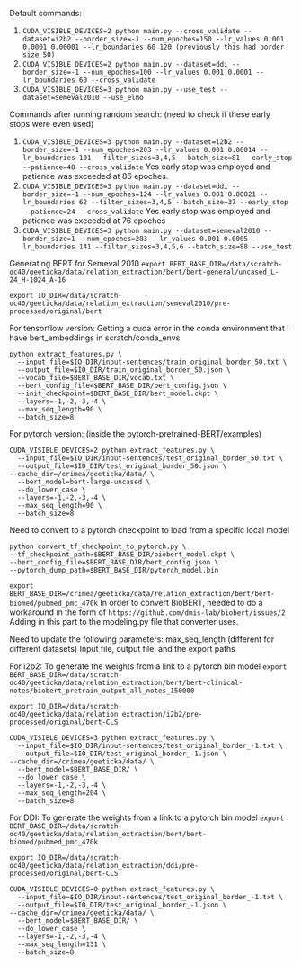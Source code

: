 Default commands:
1. ```CUDA_VISIBLE_DEVICES=2 python main.py --cross_validate --dataset=i2b2 --border_size=-1 --num_epoches=150 --lr_values 0.001 0.0001 0.00001 --lr_boundaries 60 120 (previously this had border size 50)```
2. ```CUDA_VISIBLE_DEVICES=2 python main.py --dataset=ddi --border_size=-1 --num_epoches=100 --lr_values 0.001 0.0001 --lr_boundaries 60 --cross_validate```
3. ```CUDA_VISIBLE_DEVICES=3 python main.py --use_test --dataset=semeval2010 --use_elmo```


Commands after running random search: (need to check if these early stops were even used)
1. ```CUDA_VISIBLE_DEVICES=3 python main.py --dataset=i2b2 --border_size=-1 --num_epoches=203 --lr_values 0.001 0.00014 --lr_boundaries 101 --filter_sizes=3,4,5 --batch_size=81 --early_stop --patience=40 --cross_validate```
Yes early stop was employed and patience was exceeded at 86 epoches. 
2. ```CUDA_VISIBLE_DEVICES=3 python main.py --dataset=ddi --border_size=-1 --num_epoches=124 --lr_values 0.001 0.00021 --lr_boundaries 62 --filter_sizes=3,4,5 --batch_size=37 --early_stop --patience=24 --cross_validate```
Yes early stop was employed and patience was exceeded at 76 epoches
3. ```CUDA_VISIBLE_DEVICES=3 python main.py --dataset=semeval2010 --border_size=1 --num_epoches=283 --lr_values 0.001 0.0005 --lr_boundaries 141 --filter_sizes=3,4,5,6 --batch_size=88 --use_test```



Generating BERT for Semeval 2010
```export BERT_BASE_DIR=/data/scratch-oc40/geeticka/data/relation_extraction/bert/bert-general/uncased_L-24_H-1024_A-16```

```export IO_DIR=/data/scratch-oc40/geeticka/data/relation_extraction/semeval2010/pre-processed/original/bert```

For tensorflow version: Getting a cuda error in the conda environment that I have bert_embeddings in scratch/conda_envs
```
python extract_features.py \
  --input_file=$IO_DIR/input-sentences/train_original_border_50.txt \
  --output_file=$IO_DIR/train_original_border_50.json \
  --vocab_file=$BERT_BASE_DIR/vocab.txt \
  --bert_config_file=$BERT_BASE_DIR/bert_config.json \
  --init_checkpoint=$BERT_BASE_DIR/bert_model.ckpt \
  --layers=-1,-2,-3,-4 \
  --max_seq_length=90 \
  --batch_size=8
```


For pytorch version: (inside the pytorch-pretrained-BERT/examples)

```
CUDA_VISIBLE_DEVICES=2 python extract_features.py \
  --input_file=$IO_DIR/input-sentences/test_original_border_50.txt \
  --output_file=$IO_DIR/test_original_border_50.json \
--cache_dir=/crimea/geeticka/data/ \
  --bert_model=bert-large-uncased \
  --do_lower_case \
  --layers=-1,-2,-3,-4 \
  --max_seq_length=90 \
  --batch_size=8
```

Need to convert to a pytorch checkpoint to load from a specific local model
```
python convert_tf_checkpoint_to_pytorch.py \
--tf_checkpoint_path=$BERT_BASE_DIR/biobert_model.ckpt \
--bert_config_file=$BERT_BASE_DIR/bert_config.json \
--pytorch_dump_path=$BERT_BASE_DIR/pytorch_model.bin
```


```export BERT_BASE_DIR=/crimea/geeticka/data/relation_extraction/bert/bert-biomed/pubmed_pmc_470k```
In order to convert BioBERT, needed to do a workaround in the form of ```https://github.com/dmis-lab/biobert/issues/2```
Adding in this part to the modeling.py file that converter uses. 



Need to update the following parameters: max_seq_length (different for different datasets)
Input file, output file, and the export paths 

For i2b2:
To generate the weights from a link to a pytorch bin model
```export BERT_BASE_DIR=/data/scratch-oc40/geeticka/data/relation_extraction/bert/bert-clinical-notes/biobert_pretrain_output_all_notes_150000```

```export IO_DIR=/data/scratch-oc40/geeticka/data/relation_extraction/i2b2/pre-processed/original/bert-CLS```

```
CUDA_VISIBLE_DEVICES=3 python extract_features.py \
  --input_file=$IO_DIR/input-sentences/test_original_border_-1.txt \
  --output_file=$IO_DIR/test_original_border_-1.json \
--cache_dir=/crimea/geeticka/data/ \
  --bert_model=$BERT_BASE_DIR/ \
  --do_lower_case \
  --layers=-1,-2,-3,-4 \
  --max_seq_length=204 \
  --batch_size=8
```

For DDI: 
To generate the weights from a link to a pytorch bin model
```export BERT_BASE_DIR=/data/scratch-oc40/geeticka/data/relation_extraction/bert/bert-biomed/pubmed_pmc_470k```

```export IO_DIR=/data/scratch-oc40/geeticka/data/relation_extraction/ddi/pre-processed/original/bert-CLS```

```
CUDA_VISIBLE_DEVICES=0 python extract_features.py \
  --input_file=$IO_DIR/input-sentences/test_original_border_-1.txt \
  --output_file=$IO_DIR/test_original_border_-1.json \
--cache_dir=/crimea/geeticka/data/ \
  --bert_model=$BERT_BASE_DIR/ \
  --do_lower_case \
  --layers=-1,-2,-3,-4 \
  --max_seq_length=131 \
  --batch_size=8
```


